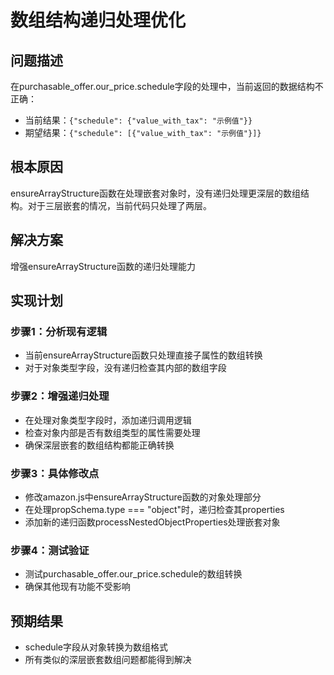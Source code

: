 # 数组结构递归处理优化

## 问题描述
在purchasable_offer.our_price.schedule字段的处理中，当前返回的数据结构不正确：
- 当前结果：`{"schedule": {"value_with_tax": "示例值"}}`
- 期望结果：`{"schedule": [{"value_with_tax": "示例值"}]}`

## 根本原因
ensureArrayStructure函数在处理嵌套对象时，没有递归处理更深层的数组结构。对于三层嵌套的情况，当前代码只处理了两层。

## 解决方案
增强ensureArrayStructure函数的递归处理能力

## 实现计划

### 步骤1：分析现有逻辑
- 当前ensureArrayStructure函数只处理直接子属性的数组转换
- 对于对象类型字段，没有递归检查其内部的数组字段

### 步骤2：增强递归处理
- 在处理对象类型字段时，添加递归调用逻辑
- 检查对象内部是否有数组类型的属性需要处理
- 确保深层嵌套的数组结构都能正确转换

### 步骤3：具体修改点
- 修改amazon.js中ensureArrayStructure函数的对象处理部分
- 在处理propSchema.type === "object"时，递归检查其properties
- 添加新的递归函数processNestedObjectProperties处理嵌套对象

### 步骤4：测试验证
- 测试purchasable_offer.our_price.schedule的数组转换
- 确保其他现有功能不受影响

## 预期结果
- schedule字段从对象转换为数组格式
- 所有类似的深层嵌套数组问题都能得到解决